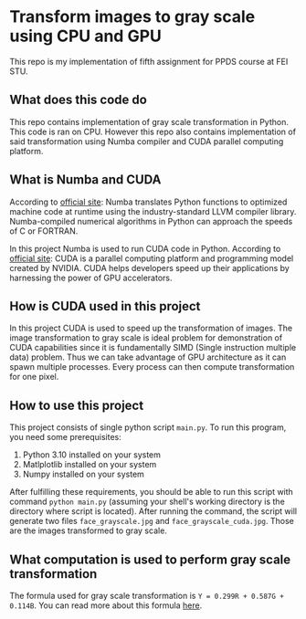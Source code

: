 # Transform images to gray scale using CPU and GPU
This repo is my implementation of fifth assignment for PPDS course at FEI STU.

## What does this code do
This repo contains implementation of gray scale transformation in Python. This code is ran on CPU.
However this repo also contains implementation of said transformation using Numba compiler and CUDA
parallel computing platform.

## What is Numba and CUDA
According to [official site](https://numba.pydata.org):
Numba translates Python functions to optimized machine code at runtime using the industry-standard LLVM compiler library. Numba-compiled numerical algorithms in Python can approach the speeds of C or FORTRAN.

In this project Numba is used to run CUDA code in Python.
According to [official site](https://blogs.nvidia.com/blog/2012/09/10/what-is-cuda-2/):
CUDA is a parallel computing platform and programming model created by NVIDIA. CUDA helps developers speed up their applications by harnessing the power of GPU accelerators.


## How is CUDA used in this project
In this project CUDA is used to speed up the transformation of images. The image transformation to gray scale is 
ideal problem for demonstration of CUDA capabilities since it is fundamentally SIMD (Single instruction multiple data) problem. 
Thus we can take advantage of GPU architecture as it can spawn multiple processes. Every process can then compute transformation
for one pixel.

## How to use this project
This project consists of single python script `main.py`. To run this program, you need some prerequisites: 
1. Python 3.10 installed on your system
2. Matlplotlib installed on your system
3. Numpy installed on your system

After fulfilling these requirements, you should be able to run this script with command `python main.py` (assuming your shell's working directory is the directory where script is located).
After running the command, the script will generate two files `face_grayscale.jpg` and `face_grayscale_cuda.jpg`. Those are the images transformed to gray scale.


## What computation is used to perform gray scale transformation
The formula used for gray scale transformation is `Y = 0.299R + 0.587G + 0.114B`. You can read more about 
this formula [here](https://en.wikipedia.org/wiki/Grayscale#Converting_color_to_grayscale).
